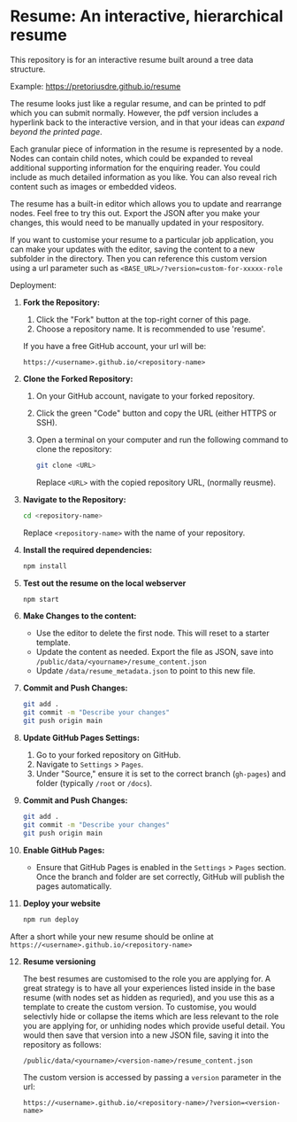 # Resume: An interactive, hierarchical resume

This repository is for an interactive resume built around a tree data structure.

Example:
https://pretoriusdre.github.io/resume

The resume looks just like a regular resume, and can be printed to pdf which you can submit normally. However, the pdf version includes a hyperlink back to the interactive version, and in that your ideas can *expand beyond the printed page*.

Each granular piece of information in the resume is represented by a node. Nodes can contain child notes, which could be expanded to reveal additional supporting information for the enquiring reader. You could include as much detailed information as you like. You can also reveal rich content such as images or embedded videos.

The resume has a built-in editor which allows you to update and rearrange nodes. Feel free to try this out. Export the JSON after you make your changes, this would need to be manually updated in your respository.


If you want to customise your resume to a particular job application, you can make your updates with the editor, saving the content to a new subfolder in the directory. Then you can reference this custom version using a url parameter such as `<BASE_URL>/?version=custom-for-xxxxx-role`




Deployment:


1. **Fork the Repository:**
    1. Click the "Fork" button at the top-right corner of this page.
    2. Choose a repository name. It is recommended to use 'resume'.

    If you have a free GitHub account, your url will be:

    `https://<username>.github.io/<repository-name>`



2. **Clone the Forked Repository:**
    1. On your GitHub account, navigate to your forked repository.
    2. Click the green "Code" button and copy the URL (either HTTPS or SSH).
    3. Open a terminal on your computer and run the following command to clone the repository:
        ```sh
        git clone <URL>
        ```
    
       Replace `<URL>` with the copied repository URL, (normally reusme).

3. **Navigate to the Repository:**
    ```sh
    cd <repository-name>
    ```
   Replace `<repository-name>` with the name of your repository.

4. **Install the required dependencies:**
    ```sh
    npm install
    ```

5. **Test out the resume on the local webserver**
    ```sh
    npm start
    ```

6. **Make Changes to the content:**
    - Use the editor to delete the first node. This will reset to a starter template.
    - Update the content as needed. Export the file as JSON, save into `/public/data/<yourname>/resume_content.json`
    - Update `/data/resume_metadata.json` to point to this new file.


7. **Commit and Push Changes:**
    ```sh
    git add .
    git commit -m "Describe your changes"
    git push origin main
    ```


8. **Update GitHub Pages Settings:**
    1. Go to your forked repository on GitHub.
    2. Navigate to `Settings` > `Pages`.
    3. Under "Source," ensure it is set to the correct branch (`gh-pages`) and folder (typically `/root` or `/docs`).


9. **Commit and Push Changes:**
    ```sh
    git add .
    git commit -m "Describe your changes"
    git push origin main
    ```


10. **Enable GitHub Pages:**
    - Ensure that GitHub Pages is enabled in the `Settings` > `Pages` section. Once the branch and folder are set correctly, GitHub will publish the pages automatically.


11. **Deploy your website**
    ```sh
    npm run deploy
    ```
After a short while your new resume should be online at
`https://<username>.github.io/<repository-name>`

12. **Resume versioning**

    The best resumes are customised to the role you are applying for. A great strategy is to have all your experiences listed inside in the base resume (with nodes set as hidden as requried), and you use this as a template to create the custom version. To customise, you would selectivly hide or collapse the items which are less relevant to the role you are applying for, or unhiding nodes which provide useful detail. You would then save that version into a new JSON file, saving it into the repository as follows:

    `/public/data/<yourname>/<version-name>/resume_content.json`

    The custom version is accessed by passing a `version` parameter in the url:

    `https://<username>.github.io/<repository-name>/?version=<version-name>`